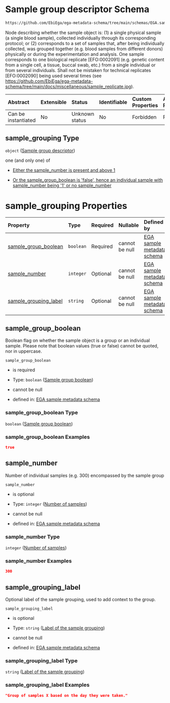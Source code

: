 # Sample group descriptor Schema

```txt
https://github.com/EbiEga/ega-metadata-schema/tree/main/schemas/EGA.sample.json#/properties/sample_grouping
```

Node describing whether the sample object is: (1) a single physical sample (a single blood sample), collected individually through its corresponding protocol; or (2) corresponds to a set of samples that, after being individually collected, was grouped together (e.g. blood samples from different donors) physically or during the experimentation and analysis. One sample corresponds to one biological replicate \[EFO:0002091] (e.g. genetic content from a single cell, a tissue, buccal swab, etc.) from a single individual or from several individuals. Shall not be mistaken for technical replicates \[EFO:0002090] being used several times (see <https://github.com/EbiEga/ega-metadata-schema/tree/main/docs/miscellaneous/sample_replicate.jpg>).

| Abstract            | Extensible | Status         | Identifiable | Custom Properties | Additional Properties | Access Restrictions | Defined In                                                                   |
| :------------------ | :--------- | :------------- | :----------- | :---------------- | :-------------------- | :------------------ | :--------------------------------------------------------------------------- |
| Can be instantiated | No         | Unknown status | No           | Forbidden         | Forbidden             | none                | [EGA.sample.json\*](../../../schemas/EGA.sample.json "open original schema") |

## sample\_grouping Type

`object` ([Sample group descriptor](ega-17-properties-sample-group-descriptor.md))

one (and only one) of

* [Either the sample_number is present and above 1](ega-17-properties-sample-group-descriptor-oneof-either-the-sample_number-is-present-and-above-1.md "check type definition")

* [Or the sample_group_boolean is 'false', hence an individual sample with sample_number being '1' or no sample_number](ega-17-properties-sample-group-descriptor-oneof-or-the-sample_group_boolean-is-false-hence-an-individual-sample-with-sample_number-being-1-or-no-sample_number.md "check type definition")

# sample\_grouping Properties

| Property                                          | Type      | Required | Nullable       | Defined by                                                                                                                                                                                                                                                        |
| :------------------------------------------------ | :-------- | :------- | :------------- | :---------------------------------------------------------------------------------------------------------------------------------------------------------------------------------------------------------------------------------------------------------------- |
| [sample\_group\_boolean](#sample_group_boolean)   | `boolean` | Required | cannot be null | [EGA sample metadata schema](ega-17-properties-sample-group-descriptor-properties-sample-group-boolean.md "https://github.com/EbiEga/ega-metadata-schema/tree/main/schemas/EGA.sample.json#/properties/sample_grouping/properties/sample_group_boolean")          |
| [sample\_number](#sample_number)                  | `integer` | Optional | cannot be null | [EGA sample metadata schema](ega-17-properties-sample-group-descriptor-properties-number-of-samples.md "https://github.com/EbiEga/ega-metadata-schema/tree/main/schemas/EGA.sample.json#/properties/sample_grouping/properties/sample_number")                    |
| [sample\_grouping\_label](#sample_grouping_label) | `string`  | Optional | cannot be null | [EGA sample metadata schema](ega-17-properties-sample-group-descriptor-properties-label-of-the-sample-grouping.md "https://github.com/EbiEga/ega-metadata-schema/tree/main/schemas/EGA.sample.json#/properties/sample_grouping/properties/sample_grouping_label") |

## sample\_group\_boolean

Boolean flag on whether the sample object is a group or an individual sample. Please note that boolean values (true or false) cannot be quoted, nor in uppercase.

`sample_group_boolean`

* is required

* Type: `boolean` ([Sample group boolean](ega-17-properties-sample-group-descriptor-properties-sample-group-boolean.md))

* cannot be null

* defined in: [EGA sample metadata schema](ega-17-properties-sample-group-descriptor-properties-sample-group-boolean.md "https://github.com/EbiEga/ega-metadata-schema/tree/main/schemas/EGA.sample.json#/properties/sample_grouping/properties/sample_group_boolean")

### sample\_group\_boolean Type

`boolean` ([Sample group boolean](ega-17-properties-sample-group-descriptor-properties-sample-group-boolean.md))

### sample\_group\_boolean Examples

```json
true
```

## sample\_number

Number of individual samples (e.g. 300) encompassed by the sample group

`sample_number`

* is optional

* Type: `integer` ([Number of samples](ega-17-properties-sample-group-descriptor-properties-number-of-samples.md))

* cannot be null

* defined in: [EGA sample metadata schema](ega-17-properties-sample-group-descriptor-properties-number-of-samples.md "https://github.com/EbiEga/ega-metadata-schema/tree/main/schemas/EGA.sample.json#/properties/sample_grouping/properties/sample_number")

### sample\_number Type

`integer` ([Number of samples](ega-17-properties-sample-group-descriptor-properties-number-of-samples.md))

### sample\_number Examples

```json
300
```

## sample\_grouping\_label

Optional label of the sample grouping, used to add context to the group.

`sample_grouping_label`

* is optional

* Type: `string` ([Label of the sample grouping](ega-17-properties-sample-group-descriptor-properties-label-of-the-sample-grouping.md))

* cannot be null

* defined in: [EGA sample metadata schema](ega-17-properties-sample-group-descriptor-properties-label-of-the-sample-grouping.md "https://github.com/EbiEga/ega-metadata-schema/tree/main/schemas/EGA.sample.json#/properties/sample_grouping/properties/sample_grouping_label")

### sample\_grouping\_label Type

`string` ([Label of the sample grouping](ega-17-properties-sample-group-descriptor-properties-label-of-the-sample-grouping.md))

### sample\_grouping\_label Examples

```json
"Group of samples X based on the day they were taken."
```
